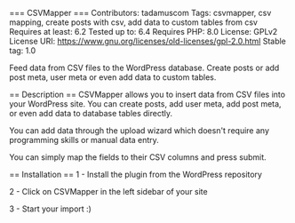 === CSVMapper ===
Contributors: tadamuscom
Tags: csvmapper, csv mapping, create posts with csv, add data to custom tables from csv
Requires at least: 6.2
Tested up to: 6.4
Requires PHP: 8.0
License: GPLv2
License URI: https://www.gnu.org/licenses/old-licenses/gpl-2.0.html
Stable tag: 1.0

Feed data from CSV files to the WordPress database. Create posts or add post meta, user meta or even add data to custom tables.

== Description ==
CSVMapper allows you to insert data from CSV files into your WordPress site. You can create posts, add user meta, add post meta, or even add data to database tables directly.

You can add data through the upload wizard which doesn't require any programming skills or manual data entry.

You can simply map the fields to their CSV columns and press submit.

== Installation ==
1 - Install the plugin from the WordPress repository

2 - Click on CSVMapper in the left sidebar of your site

3 - Start your import :)